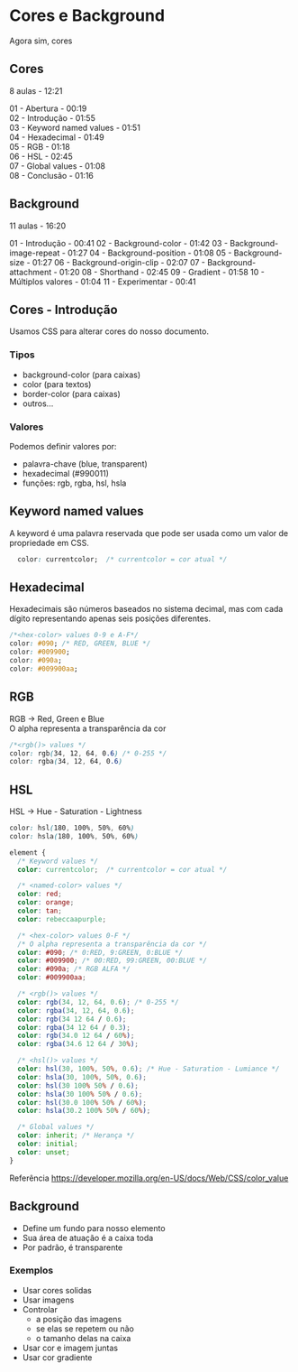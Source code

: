 # Cores e Background

Agora sim, cores

## Cores

8 aulas - 12:21  

01 - Abertura - 00:19  
02 - Introdução - 01:55  
03 - Keyword named values - 01:51  
04 - Hexadecimal - 01:49  
05 - RGB - 01:18  
06 - HSL - 02:45  
07 - Global values - 01:08  
08 - Conclusão - 01:16  

## Background

11 aulas - 16:20

01 - Introdução - 00:41
02 - Background-color - 01:42
03 - Background-image-repeat - 01:27
04 - Background-position - 01:08
05 - Background-size - 01:27
06 - Background-origin-clip - 02:07
07 - Background-attachment - 01:20
08 - Shorthand - 02:45
09 - Gradient - 01:58
10 - Múltiplos valores - 01:04
11 - Experimentar - 00:41

## Cores - Introdução

Usamos CSS para alterar cores do nosso documento.  

### Tipos

* background-color (para caixas)  
* color (para textos)  
* border-color (para caixas)  
* outros...  

### Valores

Podemos definir valores por:  

* palavra-chave (blue, transparent)  
* hexadecimal (#990011)  
* funções: rgb, rgba, hsl, hsla  

## Keyword named values

A keyword é uma palavra reservada que pode ser usada como um valor de propriedade em CSS.

```css
  color: currentcolor;  /* currentcolor = cor atual */
```

## Hexadecimal

Hexadecimais são números baseados no sistema decimal, mas com cada dígito representando apenas seis posições diferentes.

```css
/*<hex-color> values 0-9 e A-F*/
color: #090; /* RED, GREEN, BLUE */
color: #009900;
color: #090a;
color: #009900aa;
```

## RGB

RGB → Red, Green e Blue  
O alpha representa a transparência da cor  

```css
/*<rgb()> values */
color: rgb(34, 12, 64, 0.6) /* 0-255 */
color: rgba(34, 12, 64, 0.6)
```

## HSL

HSL → Hue - Saturation - Lightness

```css
color: hsl(180, 100%, 50%, 60%)
color: hsla(180, 100%, 50%, 60%)
```

```css
element {
  /* Keyword values */
  color: currentcolor;  /* currentcolor = cor atual */

  /* <named-color> values */
  color: red;
  color: orange;
  color: tan;
  color: rebeccaapurple;

  /* <hex-color> values 0-F */
  /* O alpha representa a transparência da cor */
  color: #090; /* 0:RED, 9:GREEN, 0:BLUE */
  color: #009900; /* 00:RED, 99:GREEN, 00:BLUE */
  color: #090a; /* RGB ALFA */
  color: #009900aa;

  /* <rgb()> values */
  color: rgb(34, 12, 64, 0.6); /* 0-255 */
  color: rgba(34, 12, 64, 0.6);
  color: rgb(34 12 64 / 0.6);
  color: rgba(34 12 64 / 0.3);
  color: rgb(34.0 12 64 / 60%);
  color: rgba(34.6 12 64 / 30%);

  /* <hsl()> values */
  color: hsl(30, 100%, 50%, 0.6); /* Hue - Saturation - Lumiance */
  color: hsla(30, 100%, 50%, 0.6);
  color: hsl(30 100% 50% / 0.6);
  color: hsla(30 100% 50% / 0.6);
  color: hsl(30.0 100% 50% / 60%);
  color: hsla(30.2 100% 50% / 60%);

  /* Global values */
  color: inherit; /* Herança */
  color: initial;
  color: unset;
}
```

Referência
<https://developer.mozilla.org/en-US/docs/Web/CSS/color_value>

## Background

* Define um fundo para nosso elemento  
* Sua área de atuação é a caixa toda  
* Por padrão, é transparente  

### Exemplos

* Usar cores solidas  
* Usar imagens  
* Controlar  
  * a posição das imagens  
  * se elas se repetem ou não  
  * o tamanho delas na caixa  
* Usar cor e imagem juntas  
* Usar cor gradiente  

